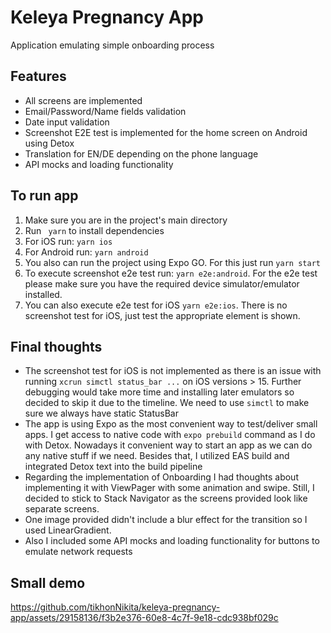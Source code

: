 

# Keleya Pregnancy App

Application emulating simple onboarding process

## Features
- All screens are implemented
- Email/Password/Name fields validation
- Date input validation
- Screenshot E2E test is implemented for the home screen on Android using Detox
- Translation for EN/DE depending on the phone language
- API mocks and loading functionality


## To run app
1. Make sure you are in the project's main directory
2. Run ``` yarn``` to install dependencies
3. For iOS run: `yarn ios`
4.  For Android run: `yarn android`
5. You also can run the project using Expo GO.  For this just run `yarn start`
6. To execute screenshot e2e test run: ```yarn e2e:android```. For the e2e test please make sure you have the required device simulator/emulator installed.
7. You can also execute e2e test for iOS ```yarn e2e:ios```. There is no screenshot test for iOS, just test the appropriate element is shown.

## Final thoughts

 -  The screenshot test for iOS is not implemented as there is an issue with running `xcrun simctl status_bar ...` on iOS versions > 15. Further debugging would take more time and installing later emulators so decided to skip it due to the timeline. We need to use `simctl` to make sure we always have static StatusBar
 - The app is using Expo as the most convenient way to test/deliver small apps. I get access to native code with `expo prebuild` command as I do with Detox. Nowadays it convenient way to start an app as we can do any native stuff if we need. Besides that, I utilized EAS build and integrated Detox text into the build pipeline
 - Regarding the implementation of Onboarding I had thoughts about implementing it with ViewPager with some animation and swipe. Still, I decided to stick to Stack Navigator as the screens provided look like separate screens.
 - One image provided didn't include a blur effect for the transition so I used LinearGradient.
 - Also I included some API mocks and loading functionality for buttons to emulate network requests

## Small demo


https://github.com/tikhonNikita/keleya-pregnancy-app/assets/29158136/f3b2e376-60e8-4c7f-9e18-cdc938bf029c

